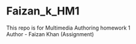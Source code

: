 # Faizan_k_HM1
This repo is for Multimedia Authoring homework 1
<br>
Author - Faizan Khan (Assignment)
